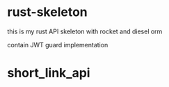 # rust-skeleton

this is my rust API skeleton with rocket and diesel orm

contain JWT guard implementation
# short_link_api
